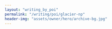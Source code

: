```yaml
---
layout: "writing_by_poi"
permalink: "/writing/poi/glacier-np"
header-img: "assets/owner/hero/archive-bg.jpg"
---
```

